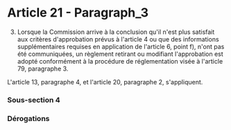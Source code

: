 # Article 21 - Paragraph_3

3. Lorsque la Commission arrive à la conclusion qu'il n'est plus satisfait aux critères d'approbation prévus à l'article 4 ou que des informations supplémentaires requises en application de l'article 6, point f), n'ont pas été communiquées, un règlement retirant ou modifiant l'approbation est adopté conformément à la procédure de réglementation visée à l'article 79, paragraphe 3.

L'article 13, paragraphe 4, et l'article 20, paragraphe 2, s'appliquent.

### Sous-section 4

### Dérogations